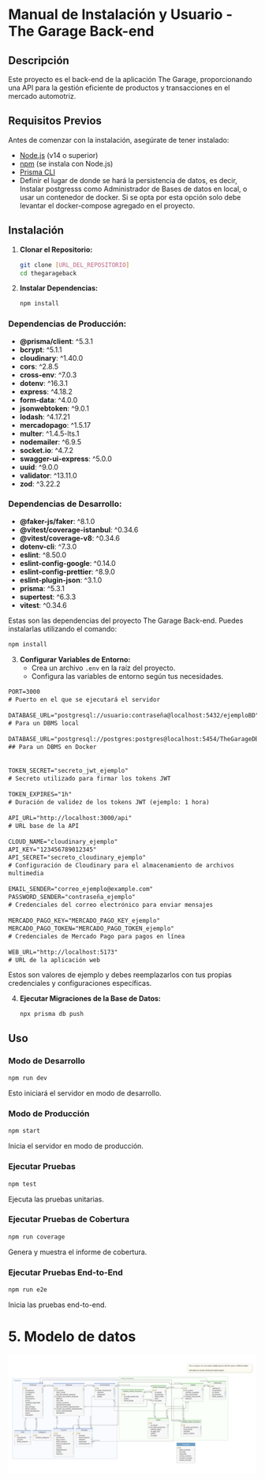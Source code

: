 # Manual de Instalación y Usuario - The Garage Back-end

## Descripción
Este proyecto es el back-end de la aplicación The Garage, proporcionando una API para la gestión eficiente de productos y transacciones en el mercado automotriz.

## Requisitos Previos
Antes de comenzar con la instalación, asegúrate de tener instalado:

- [Node.js](https://nodejs.org/) (v14 o superior)
- [npm](https://www.npmjs.com/) (se instala con Node.js)
- [Prisma CLI](https://www.prisma.io/docs/getting-started/installation-types/prisma-client)
- Definir el lugar de donde se hará la persistencia de datos, es decir, Instalar postgresss como Administrador de Bases de datos en local, o usar un contenedor de docker.
  Si se opta por esta opción solo debe levantar el docker-compose agregado en el proyecto.

## Instalación

1. **Clonar el Repositorio:**
   ```bash
   git clone [URL_DEL_REPOSITORIO]
   cd thegarageback
   ```

2. **Instalar Dependencias:**
   ```bash
   npm install
   ```
### Dependencias de Producción:
- **@prisma/client**: ^5.3.1
- **bcrypt**: ^5.1.1
- **cloudinary**: ^1.40.0
- **cors**: ^2.8.5
- **cross-env**: ^7.0.3
- **dotenv**: ^16.3.1
- **express**: ^4.18.2
- **form-data**: ^4.0.0
- **jsonwebtoken**: ^9.0.1
- **lodash**: ^4.17.21
- **mercadopago**: ^1.5.17
- **multer**: ^1.4.5-lts.1
- **nodemailer**: ^6.9.5
- **socket.io**: ^4.7.2
- **swagger-ui-express**: ^5.0.0
- **uuid**: ^9.0.0
- **validator**: ^13.11.0
- **zod**: ^3.22.2

### Dependencias de Desarrollo:
- **@faker-js/faker**: ^8.1.0
- **@vitest/coverage-istanbul**: ^0.34.6
- **@vitest/coverage-v8**: ^0.34.6
- **dotenv-cli**: ^7.3.0
- **eslint**: ^8.50.0
- **eslint-config-google**: ^0.14.0
- **eslint-config-prettier**: ^8.9.0
- **eslint-plugin-json**: ^3.1.0
- **prisma**: ^5.3.1
- **supertest**: ^6.3.3
- **vitest**: ^0.34.6

Estas son las dependencias del proyecto The Garage Back-end. Puedes instalarlas utilizando el comando:

```bash
npm install
```

3. **Configurar Variables de Entorno:**
   - Crea un archivo `.env` en la raíz del proyecto.
   - Configura las variables de entorno según tus necesidades. 


```env
PORT=3000
# Puerto en el que se ejecutará el servidor

DATABASE_URL="postgresql://usuario:contraseña@localhost:5432/ejemploBD"
# Para un DBMS local

DATABASE_URL="postgresql://postgres:postgres@localhost:5454/TheGarageDB"
## Para un DBMS en Docker


TOKEN_SECRET="secreto_jwt_ejemplo"
# Secreto utilizado para firmar los tokens JWT

TOKEN_EXPIRES="1h"
# Duración de validez de los tokens JWT (ejemplo: 1 hora)

API_URL="http://localhost:3000/api"
# URL base de la API

CLOUD_NAME="cloudinary_ejemplo"
API_KEY="123456789012345"
API_SECRET="secreto_cloudinary_ejemplo"
# Configuración de Cloudinary para el almacenamiento de archivos multimedia

EMAIL_SENDER="correo_ejemplo@example.com"
PASSWORD_SENDER="contraseña_ejemplo"
# Credenciales del correo electrónico para enviar mensajes

MERCADO_PAGO_KEY="MERCADO_PAGO_KEY_ejemplo"
MERCADO_PAGO_TOKEN="MERCADO_PAGO_TOKEN_ejemplo"
# Credenciales de Mercado Pago para pagos en línea

WEB_URL="http://localhost:5173"
# URL de la aplicación web
```
Estos son valores de ejemplo y debes reemplazarlos con tus propias credenciales y configuraciones específicas. 






4. **Ejecutar Migraciones de la Base de Datos:**
   ```bash
   npx prisma db push
   ```

## Uso

### Modo de Desarrollo
```bash
npm run dev
```
Esto iniciará el servidor en modo de desarrollo.

### Modo de Producción
```bash
npm start
```
Inicia el servidor en modo de producción.

### Ejecutar Pruebas
```bash
npm test
```
Ejecuta las pruebas unitarias.

### Ejecutar Pruebas de Cobertura
```bash
npm run coverage
```
Genera y muestra el informe de cobertura.

### Ejecutar Pruebas End-to-End
```bash
npm run e2e
```
Inicia las pruebas end-to-end.
# 5. Modelo de datos
![Modeloer](https://github.com/AutoPaint-Workshops/theGarageBack/blob/main/diagrama.png)
